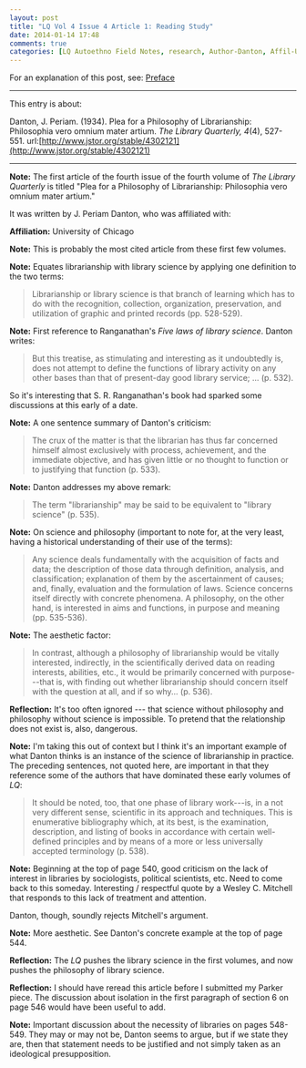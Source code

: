 ```yaml
---
layout: post
title: "LQ Vol 4 Issue 4 Article 1: Reading Study"
date: 2014-01-14 17:48
comments: true
categories: [LQ Autoethno Field Notes, research, Author-Danton, Affil-University of Chicago]
---
```


For an explanation of this post, see:
[Preface](/blog/2013/08/14/lq-autoethnography-research-journal-preface/)

---

This entry is about:

Danton, J. Periam. (1934). Plea for a Philosophy of Librarianship:
Philosophia vero omnium mater artium. *The Library Quarterly,
4*(4), 527-551.
url:[http://www.jstor.org/stable/4302121](http://www.jstor.org/stable/4302121)

---

**Note:** The first article of the fourth issue of the fourth
volume of *The Library Quarterly* is titled "Plea for a Philosophy
of Librarianship: Philosophia vero omnium mater artium."

It was written by J. Periam Danton, who was affiliated with:

**Affiliation:** University of Chicago

**Note:** This is probably the most cited article from these first
few volumes.

**Note:** Equates librarianship with library science by applying
one definition to the two terms:

> Librarianship or library science is that branch of learning
> which has to do with the recognition, collection, organization,
> preservation, and utilization of graphic and printed records
> (pp. 528-529).

**Note:** First reference to Ranganathan's *Five laws of library
science*. Danton writes:

> But this treatise, as stimulating and interesting as it
> undoubtedly is, does not attempt to define the functions of
> library activity on any other bases than that of present-day
> good library service; ... (p. 532).

So it's interesting that S. R. Ranganathan's book had sparked some
discussions at this early of a date.

**Note:** A one sentence summary of Danton's criticism:

> The crux of the matter is that the librarian has thus far
> concerned himself almost exclusively with process, achievement,
> and the immediate objective, and has given little or no thought
> to function or to justifying that function (p. 533).

**Note:** Danton addresses my above remark:

> The term "librarianship" may be said to be equivalent to
> "library science" (p. 535).

**Note:** On science and philosophy (important to note for, at the
very least, having a historical understanding of their use of the
terms):

> Any science deals fundamentally with the acquisition of facts
> and data; the description of those data through definition,
> analysis, and classification; explanation of them by the
> ascertainment of causes; and, finally, evaluation and the
> formulation of laws. Science concerns itself directly with
> concrete phenomena. A philosophy, on the other hand, is
> interested in aims and functions, in purpose and meaning (pp.
> 535-536).

**Note:** The aesthetic factor:

> In contrast, although a philosophy of librarianship would be
> vitally interested, indirectly, in the scientifically derived
> data on reading interests, abilities, etc., it would be
> primarily concerned with purpose---that is, with finding out
> whether librarianship should concern itself with the question at
> all, and if so why... (p. 536).

**Reflection:** It's too often ignored --- that science without
philosophy and philosophy without science is impossible. To
pretend that the relationship does not exist is, also, dangerous.

**Note:** I'm taking this out of context but I think it's an
important example of what Danton thinks is an instance of the
science of librarianship in practice. The preceding sentences, not
quoted here, are important in that they reference some of the
authors that have dominated these early volumes of *LQ*:

> It should be noted, too, that one phase of library work---is, in
> a not very different sense, scientific in its approach and
> techniques. This is enumerative bibliography which, at its best,
> is the examination, description, and listing of books in
> accordance with certain well-defined principles and by means of
> a more or less universally accepted terminology (p. 538).

**Note:** Beginning at the top of page 540, good criticism on the
lack of interest in libraries by sociologists, political
scientists, etc. Need to come back to this someday. Interesting /
respectful quote by a Wesley C. Mitchell that responds to this
lack of treatment and attention.

Danton, though, soundly rejects Mitchell's argument.

**Note:** More aesthetic. See Danton's concrete example at the top
of page 544.

**Reflection:** The *LQ* pushes the library science in the first
volumes, and now pushes the philosophy of library science.

**Reflection:** I should have reread this article before I
submitted my Parker piece. The discussion about isolation in the
first paragraph of section 6 on page 546 would have been useful to
add.

**Note:** Important discussion about the necessity of libraries on
pages 548-549. They may or may not be, Danton seems to argue, but
if we state they are, then that statement needs to be justified
and not simply taken as an ideological presupposition.
